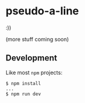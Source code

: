 # pseudo-a-line

:))

(more stuff coming soon)

## Development

Like most `npm` projects:

```
$ npm install
...
$ npm run dev
```
